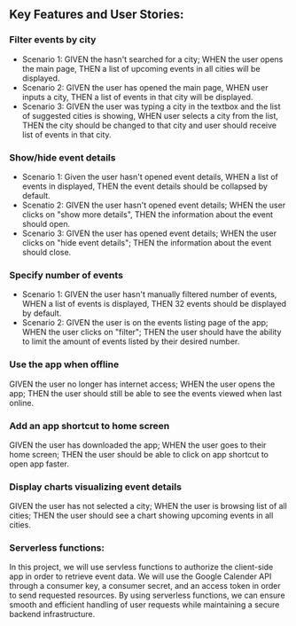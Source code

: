 ## Key Features and User Stories: 

### Filter events by city
* Scenario 1: GIVEN the hasn't searched for a city; WHEN the user opens the main page, THEN a list of upcoming events in all cities will be displayed. 
* Scenario 2: GIVEN the user has opened the main page, WHEN user inputs a city, THEN a list of events in that city will be displayed. 
* Scenario 3: GIVEN the user was typing a city in the textbox and the list of suggested cities is showing, WHEN user selects a city from the list, THEN the city should be changed to that city and user should receive list of events in that city. 

### Show/hide event details
* Scenario 1: Given the user hasn't opened event details, WHEN a list of events in displayed, THEN the event details should be collapsed by default. 
* Scenatio 2: GIVEN the user hasn't opened event details; WHEN the user clicks on "show more details", THEN the information about the event should open. 
* Scenario 3: GIVEN the user has opened event details; WHEN the user clicks on "hide event details"; THEN the information about the event should close. 

### Specify number of events
* Scenario 1: GIVEN the user hasn't manually filtered number of events, WHEN a list of events is displayed, THEN 32 events should be displayed by default. 
* Scenario 2: GIVEN the user is on the events listing page of the app; WHEN the user clicks on "filter"; THEN the user should have the ability to limit the amount of events listed by their desired number. 

### Use the app when offline
GIVEN the user no longer has internet access; WHEN the user opens the app; THEN the user should still be able to see the events viewed when last online. 

### Add an app shortcut to home screen
GIVEN the user has downloaded the app; WHEN the user goes to their home screen; THEN the user should be able to click on app shortcut to open app faster. 

### Display charts visualizing event details
GIVEN the user has not selected a city; WHEN the user is browsing list of all cities; THEN the user should see a chart showing upcoming events in all cities. 


### Serverless functions: 
In this project, we will use servless functions to authorize the client-side app in order to retrieve event data. We will use the Google Calender API through a consumer key, a consumer secret, and an access token in order to send requested resources. By using serverless functions, we can ensure smooth and efficient handling of user requests while maintaining a secure backend infrastructure.